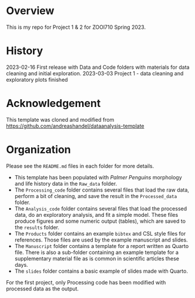 # Overview

This is my repo for Project 1 & 2 for ZOOl710 Spring 2023. 

# History

2023-02-16 First release with Data and Code folders with materials for data cleaning and initial exploration.
2023-03-03 Project 1 - data cleaning and exploratory plots finished

# Acknowledgement

 This template was cloned and modified from <https://github.com/andreashandel/dataanalysis-template>

# Organization

Please see the `README.md` files in each folder for more details.

* This template has been populated with _Palmer Penguins_ morphology and life history data in the `Raw_data` folder. 
* The `Processing_code` folder contains several files that load the raw data, perform a bit of cleaning, and save the result in the `Processed_data` folder. 
* The `Analysis_code` folder contains several files that load the processed data, do an exploratory analysis, and fit a simple model. These files produce figures and some numeric output (tables), which are saved to the `results` folder.
* The `Products` folder contains an example `bibtex` and CSL style files for references. Those files are used by the example manuscript and slides.
* The  `Manuscript` folder contains a template for a report written as Quarto file. There is also a sub-folder containing an example template for a supplementary material file as is common in scientific articles these days.
* The `slides` folder contains a basic example of slides made with Quarto. 

For the first project, only Processing code has been modified with processed data as the output.
